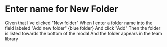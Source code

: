 # Enter name for New Folder

Given that I've clicked "New folder"
When I enter a folder name into the field labeled "Add new folder" {blue folder}
And click "Add"
Then the folder is listed towards the bottom of the modal
And the folder appears in the team library

###
